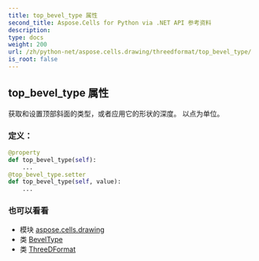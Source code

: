 ```yaml
---
title: top_bevel_type 属性
second_title: Aspose.Cells for Python via .NET API 参考资料
description:
type: docs
weight: 200
url: /zh/python-net/aspose.cells.drawing/threedformat/top_bevel_type/
is_root: false
---
```

## top_bevel_type 属性

获取和设置顶部斜面的类型，或者应用它的形状的深度。
以点为单位。
### 定义：
```python
@property
def top_bevel_type(self):
    ...
@top_bevel_type.setter
def top_bevel_type(self, value):
    ...
```

### 也可以看看
* 模块 [aspose.cells.drawing](../../)
* 类 [BevelType](/cells/zh/python-net/aspose.cells.drawing/beveltype)
* 类 [ThreeDFormat](/cells/zh/python-net/aspose.cells.drawing/threedformat)
